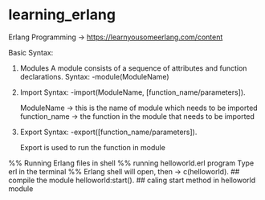# learning_erlang

Erlang Programming -> https://learnyousomeerlang.com/content

Basic Syntax:
1) Modules
    A module consists of a sequence of attributes and function declarations.
    Syntax:
    -module(ModuleName)

2) Import
    Syntax: 
    -import(ModuleName, [function_name/parameters]).

    ModuleName -> this is the name of module which needs to be imported
    function_name -> the function in the module that needs to be imported

3) Export
    Syntax:
    -export([function_name/parameters]).

    Export is used to run the function in module

%% Running Erlang files in shell
%% running helloworld.erl program
    Type erl in the terminal
%% Erlang shell will open, then ->
    c(helloworld).          ## compile the module
    helloworld:start().     ## caling start method in helloworld module

